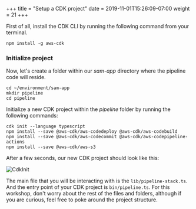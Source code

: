 +++
title = "Setup a CDK project"
date = 2019-11-01T15:26:09-07:00
weight = 21
+++

First of all, install the CDK CLI by running the following command from your terminal.
```
npm install -g aws-cdk
```

### Initialize project

Now, let's create a folder within our _sam-app_ directory where the pipeline code will reside.
```
cd ~/environment/sam-app
mkdir pipeline
cd pipeline
```

Initialize a new CDK project within the _pipeline_ folder by running the following commands:

```
cdk init --language typescript
npm install --save @aws-cdk/aws-codedeploy @aws-cdk/aws-codebuild
npm install --save @aws-cdk/aws-codecommit @aws-cdk/aws-codepipeline-actions
npm install --save @aws-cdk/aws-s3
```

After a few seconds, our new CDK project should look like this:

![CdkInit](/images/chapter4/screenshot-cdk-init.png)

The main file that you will be interacting with is the `lib/pipeline-stack.ts`. And the entry point of your CDK project is `bin/pipeline.ts`. For this workshop, don't worry about the rest of the files and folders, although if you are curious, feel free to poke around the project structure. 

